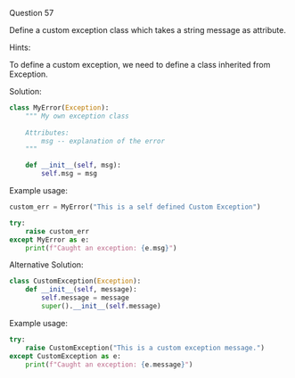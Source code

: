 Question 57

Define a custom exception class which takes a string message as attribute.

Hints:

To define a custom exception, we need to define a class inherited from Exception.

Solution:

```python
class MyError(Exception):
    """ My own exception class
    
    Attributes:
        msg -- explanation of the error
    """

    def __init__(self, msg):
        self.msg = msg
```

Example usage:

```python
custom_err = MyError("This is a self defined Custom Exception")

try:
    raise custom_err
except MyError as e:
    print(f"Caught an exception: {e.msg}")
```

Alternative Solution:

```python
class CustomException(Exception):
    def __init__(self, message):
        self.message = message
        super().__init__(self.message)
```

Example usage:

```python
try:
    raise CustomException("This is a custom exception message.")
except CustomException as e:
    print(f"Caught an exception: {e.message}")
```
